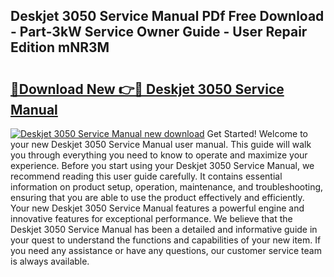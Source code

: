 ## Deskjet 3050 Service Manual PDf Free Download - Part-3kW Service Owner Guide - User Repair Edition mNR3M

# <h2><a href="http://bc82007.oget.top/?id=Deskjet+3050+Service+Manual">🔗Download New 👉🔴 Deskjet 3050 Service Manual</a></h2>

[![Deskjet 3050 Service Manual new download](https://i.imgur.com/5g1atiW.png)](http://bc82007.oget.top/?id=Deskjet+3050+Service+Manual)
Get Started! Welcome to your new Deskjet 3050 Service Manual user manual. This guide will walk you through everything you need to know to operate and maximize your experience. Before you start using your Deskjet 3050 Service Manual, we recommend reading this user guide carefully. It contains essential information on product setup, operation, maintenance, and troubleshooting, ensuring that you are able to use the product effectively and efficiently. Your new Deskjet 3050 Service Manual features a powerful engine and innovative features for exceptional performance. We believe that the Deskjet 3050 Service Manual has been a detailed and informative guide in your quest to understand the functions and capabilities of your new item. If you need any assistance or have any questions, our customer service team is always available.
